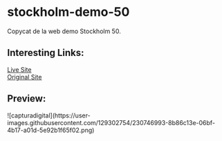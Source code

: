 # stockholm-demo-50
Copycat de la web demo Stockholm 50.<br>

<h2>Interesting Links:</h2>
<a href="https://alejandroochandodev.github.io/pixar/">Live Site</a><br>
<a href="https://stockholm50.qodeinteractive.com/">Original Site<a><br>

<h2>Preview:</h2>
![capturadigital](https://user-images.githubusercontent.com/129302754/230746993-8b86c13e-06bf-4b17-a01d-5e92b1f65f02.png)
